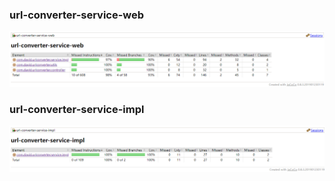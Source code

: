 ### url-converter-service-web

![](images/jacoco-report-web.png)

### url-converter-service-impl

![](images/jacoco-report-impl.png)

